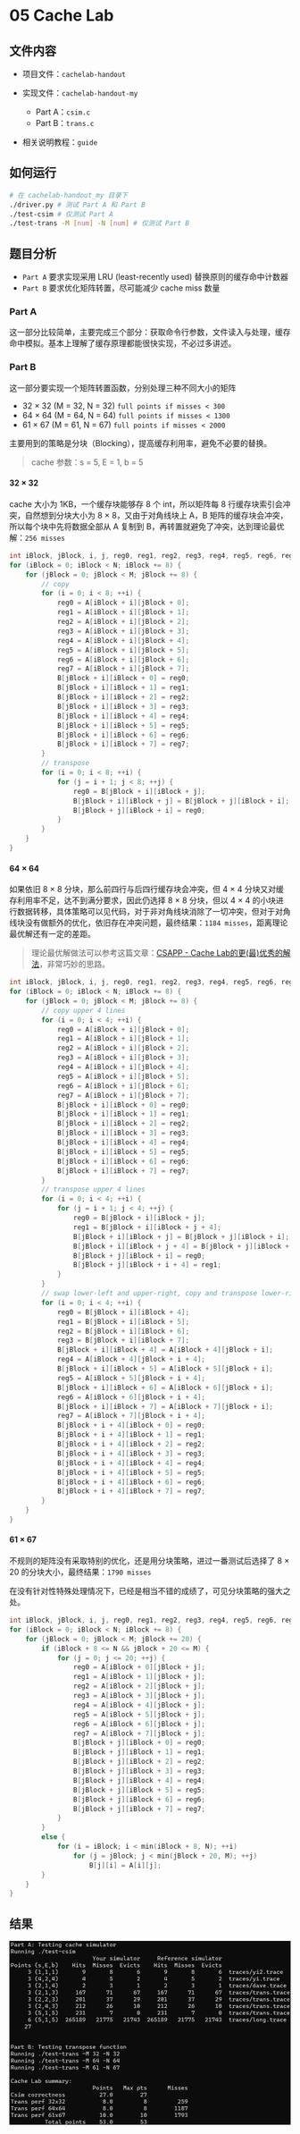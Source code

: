 # 05 Cache Lab

## 文件内容

- 项目文件：`cachelab-handout` 
- 实现文件：`cachelab-handout-my`
    - Part A：`csim.c`
    - Part B：`trans.c`
    
- 相关说明教程：`guide`

## 如何运行

``` sh
# 在 cachelab-handout_my 目录下
./driver.py # 测试 Part A 和 Part B
./test-csim # 仅测试 Part A
./test-trans -M [num] -N [num] # 仅测试 Part B
```

## 题目分析

- `Part A` 要求实现采用 LRU (least-recently used) 替换原则的缓存命中计数器
- `Part B` 要求优化矩阵转置，尽可能减少 cache miss 数量

### Part A

这一部分比较简单，主要完成三个部分：获取命令行参数，文件读入与处理，缓存命中模拟。基本上理解了缓存原理都能很快实现，不必过多讲述。

### Part B

这一部分要实现一个矩阵转置函数，分别处理三种不同大小的矩阵

- 32 × 32 (M = 32, N = 32) `full points if misses < 300`
- 64 × 64 (M = 64, N = 64) `full points if misses < 1300`
- 61 × 67 (M = 61, N = 67) `full points if misses < 2000`

主要用到的策略是分块（Blocking），提高缓存利用率，避免不必要的替换。

> cache 参数：s = 5, E = 1, b = 5

#### 32 × 32

cache 大小为 1KB，一个缓存块能够存 8 个 int，所以矩阵每 8 行缓存块索引会冲突，自然想到分块大小为 8 × 8，又由于对角线块上 A，B 矩阵的缓存块会冲突，所以每个块中先将数据全部从 A 复制到 B，再转置就避免了冲突，达到理论最优解：`256 misses`

``` c
int iBlock, jBlock, i, j, reg0, reg1, reg2, reg3, reg4, reg5, reg6, reg7;
for (iBlock = 0; iBlock < N; iBlock += 8) {
    for (jBlock = 0; jBlock < M; jBlock += 8) {
        // copy
        for (i = 0; i < 8; ++i) {
            reg0 = A[iBlock + i][jBlock + 0];
            reg1 = A[iBlock + i][jBlock + 1];
            reg2 = A[iBlock + i][jBlock + 2];
            reg3 = A[iBlock + i][jBlock + 3];
            reg4 = A[iBlock + i][jBlock + 4];
            reg5 = A[iBlock + i][jBlock + 5];
            reg6 = A[iBlock + i][jBlock + 6];
            reg7 = A[iBlock + i][jBlock + 7];
            B[jBlock + i][iBlock + 0] = reg0;
            B[jBlock + i][iBlock + 1] = reg1;
            B[jBlock + i][iBlock + 2] = reg2;
            B[jBlock + i][iBlock + 3] = reg3;
            B[jBlock + i][iBlock + 4] = reg4;
            B[jBlock + i][iBlock + 5] = reg5;
            B[jBlock + i][iBlock + 6] = reg6;
            B[jBlock + i][iBlock + 7] = reg7;
        }
        // transpose
        for (i = 0; i < 8; ++i) {
            for (j = i + 1; j < 8; ++j) {
                reg0 = B[jBlock + i][iBlock + j];
                B[jBlock + i][iBlock + j] = B[jBlock + j][iBlock + i];
                B[jBlock + j][iBlock + i] = reg0;
            }
        }
    }
}
```

#### 64 × 64

如果依旧 8 × 8 分块，那么前四行与后四行缓存块会冲突，但 4 × 4 分块又对缓存利用率不足，达不到满分要求，因此仍选择 8 × 8 分块，但以 4 × 4 的小块进行数据转移，具体策略可以见代码，对于非对角线块消除了一切冲突，但对于对角线块没有做额外的优化，依旧存在冲突问题，最终结果：`1184 misses`，距离理论最优解还有一定的差距。

> 理论最优解做法可以参考这篇文章：[CSAPP - Cache Lab的更(最)优秀的解法](https://zhuanlan.zhihu.com/p/387662272)，非常巧妙的思路。

``` c
int iBlock, jBlock, i, j, reg0, reg1, reg2, reg3, reg4, reg5, reg6, reg7;
for (iBlock = 0; iBlock < N; iBlock += 8) {
    for (jBlock = 0; jBlock < M; jBlock += 8) {
        // copy upper 4 lines
        for (i = 0; i < 4; ++i) {
            reg0 = A[iBlock + i][jBlock + 0];
            reg1 = A[iBlock + i][jBlock + 1];
            reg2 = A[iBlock + i][jBlock + 2];
            reg3 = A[iBlock + i][jBlock + 3];
            reg4 = A[iBlock + i][jBlock + 4];
            reg5 = A[iBlock + i][jBlock + 5];
            reg6 = A[iBlock + i][jBlock + 6];
            reg7 = A[iBlock + i][jBlock + 7];
            B[jBlock + i][iBlock + 0] = reg0;
            B[jBlock + i][iBlock + 1] = reg1;
            B[jBlock + i][iBlock + 2] = reg2;
            B[jBlock + i][iBlock + 3] = reg3;
            B[jBlock + i][iBlock + 4] = reg4;
            B[jBlock + i][iBlock + 5] = reg5;
            B[jBlock + i][iBlock + 6] = reg6;
            B[jBlock + i][iBlock + 7] = reg7;
        }
        // transpose upper 4 lines
        for (i = 0; i < 4; ++i) {
            for (j = i + 1; j < 4; ++j) {
                reg0 = B[jBlock + i][iBlock + j];
                reg1 = B[jBlock + i][iBlock + j + 4];
                B[jBlock + i][iBlock + j] = B[jBlock + j][iBlock + i];
                B[jBlock + i][iBlock + j + 4] = B[jBlock + j][iBlock + i + 4];
                B[jBlock + j][iBlock + i] = reg0;
                B[jBlock + j][iBlock + i + 4] = reg1;
            }
        }
        // swap lower-left and upper-right, copy and transpose lower-right
        for (i = 0; i < 4; ++i) {
            reg0 = B[jBlock + i][iBlock + 4];
            reg1 = B[jBlock + i][iBlock + 5];
            reg2 = B[jBlock + i][iBlock + 6];
            reg3 = B[jBlock + i][iBlock + 7];
            B[jBlock + i][iBlock + 4] = A[iBlock + 4][jBlock + i];
            reg4 = A[iBlock + 4][jBlock + i + 4];
            B[jBlock + i][iBlock + 5] = A[iBlock + 5][jBlock + i];
            reg5 = A[iBlock + 5][jBlock + i + 4];
            B[jBlock + i][iBlock + 6] = A[iBlock + 6][jBlock + i];
            reg6 = A[iBlock + 6][jBlock + i + 4];
            B[jBlock + i][iBlock + 7] = A[iBlock + 7][jBlock + i];
            reg7 = A[iBlock + 7][jBlock + i + 4];
            B[jBlock + i + 4][iBlock + 0] = reg0;
            B[jBlock + i + 4][iBlock + 1] = reg1;
            B[jBlock + i + 4][iBlock + 2] = reg2;
            B[jBlock + i + 4][iBlock + 3] = reg3;
            B[jBlock + i + 4][iBlock + 4] = reg4;
            B[jBlock + i + 4][iBlock + 5] = reg5;
            B[jBlock + i + 4][iBlock + 6] = reg6;
            B[jBlock + i + 4][iBlock + 7] = reg7;
        }
    }
}
```

#### 61 × 67

不规则的矩阵没有采取特别的优化，还是用分块策略，进过一番测试后选择了 8 × 20 的分块大小，最终结果：`1790 misses`

在没有针对性特殊处理情况下，已经是相当不错的成绩了，可见分块策略的强大之处。

``` c
int iBlock, jBlock, i, j, reg0, reg1, reg2, reg3, reg4, reg5, reg6, reg7;
for (iBlock = 0; iBlock < N; iBlock += 8) {
    for (jBlock = 0; jBlock < M; jBlock += 20) {
        if (iBlock + 8 <= N && jBlock + 20 <= M) {
            for (j = 0; j <= 20; ++j) {
                reg0 = A[iBlock + 0][jBlock + j];
                reg1 = A[iBlock + 1][jBlock + j];
                reg2 = A[iBlock + 2][jBlock + j];
                reg3 = A[iBlock + 3][jBlock + j];
                reg4 = A[iBlock + 4][jBlock + j];
                reg5 = A[iBlock + 5][jBlock + j];
                reg6 = A[iBlock + 6][jBlock + j];
                reg7 = A[iBlock + 7][jBlock + j];
                B[jBlock + j][iBlock + 0] = reg0;
                B[jBlock + j][iBlock + 1] = reg1;
                B[jBlock + j][iBlock + 2] = reg2;
                B[jBlock + j][iBlock + 3] = reg3;
                B[jBlock + j][iBlock + 4] = reg4;
                B[jBlock + j][iBlock + 5] = reg5;
                B[jBlock + j][iBlock + 6] = reg6;
                B[jBlock + j][iBlock + 7] = reg7;
            }
        }
        else {
            for (i = iBlock; i < min(iBlock + 8, N); ++i)
                for (j = jBlock; j < min(jBlock + 20, M); ++j)
                    B[j][i] = A[i][j];
        }
    }
}
```

## 结果

![](images/Result.png)
